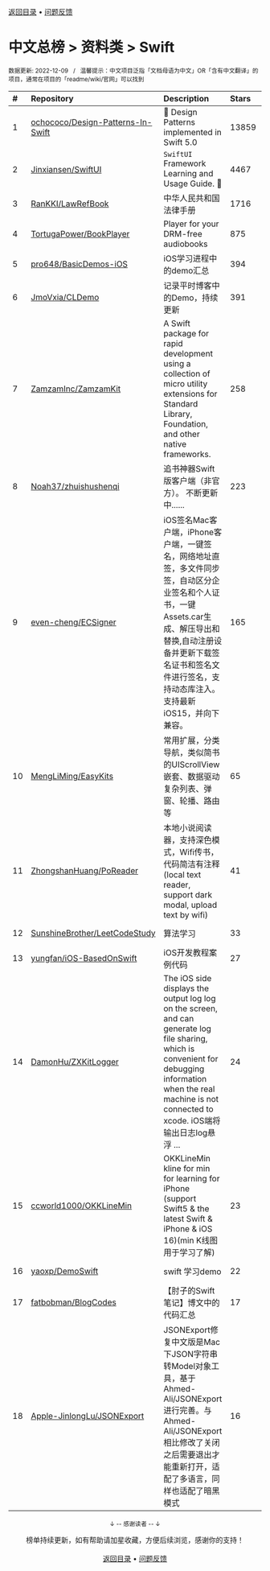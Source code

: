<a href="https://github.com/GrowingGit/GitHub-Chinese-Top-Charts#github中文排行榜">返回目录</a> • <a href="/content/docs/feedback.md">问题反馈</a>

# 中文总榜 > 资料类 > Swift
<sub>数据更新: 2022-12-09&nbsp;&nbsp;&nbsp;/&nbsp;&nbsp;&nbsp;温馨提示：中文项目泛指「文档母语为中文」OR「含有中文翻译」的项目，通常在项目的「readme/wiki/官网」可以找到</sub>

|#|Repository|Description|Stars|Updated|
|:-|:-|:-|:-|:-|
|1|[ochococo/Design-Patterns-In-Swift](https://github.com/ochococo/Design-Patterns-In-Swift)|📖 Design Patterns implemented in Swift 5.0|13859|2022-11-24|
|2|[Jinxiansen/SwiftUI](https://github.com/Jinxiansen/SwiftUI)|`SwiftUI` Framework  Learning and Usage Guide. 🚀 |4467|2022-11-26|
|3|[RanKKI/LawRefBook](https://github.com/RanKKI/LawRefBook)|中华人民共和国法律手册|1716|2022-12-06|
|4|[TortugaPower/BookPlayer](https://github.com/TortugaPower/BookPlayer)|Player for your DRM-free audiobooks|875|2022-08-03|
|5|[pro648/BasicDemos-iOS](https://github.com/pro648/BasicDemos-iOS)|iOS学习进程中的demo汇总|394|2022-08-02|
|6|[JmoVxia/CLDemo](https://github.com/JmoVxia/CLDemo)|记录平时博客中的Demo，持续更新|391|2022-07-15|
|7|[ZamzamInc/ZamzamKit](https://github.com/ZamzamInc/ZamzamKit)|A Swift package for rapid development using a collection of micro utility extensions for Standard Library, Foundation, and other native frameworks.|258|2022-07-19|
|8|[Noah37/zhuishushenqi](https://github.com/Noah37/zhuishushenqi)|追书神器Swift版客户端（非官方）。 不断更新中......|223|2022-07-25|
|9|[even-cheng/ECSigner](https://github.com/even-cheng/ECSigner)|iOS签名Mac客户端，iPhone客户端，一键签名，网络地址直签，多文件同步签，自动区分企业签名和个人证书，一键Assets.car生成、解压导出和替换,自动注册设备并更新下载签名证书和签名文件进行签名，支持动态库注入。支持最新iOS15，并向下兼容。|165|2022-07-19|
|10|[MengLiMing/EasyKits](https://github.com/MengLiMing/EasyKits)|常用扩展，分类导航，类似简书的UIScrollView嵌套、数据驱动复杂列表、弹窗、轮播、路由等|65|2022-06-21|
|11|[ZhongshanHuang/PoReader](https://github.com/ZhongshanHuang/PoReader)|本地小说阅读器，支持深色模式，Wifi传书，代码简洁有注释(local text reader, support dark modal, upload text by wifi)|41|2022-07-29|
|12|[SunshineBrother/LeetCodeStudy](https://github.com/SunshineBrother/LeetCodeStudy)|算法学习|33|2022-07-01|
|13|[yungfan/iOS-BasedOnSwift](https://github.com/yungfan/iOS-BasedOnSwift)|iOS开发教程案例代码|27|2022-07-22|
|14|[DamonHu/ZXKitLogger](https://github.com/DamonHu/ZXKitLogger)|The iOS side displays the output log log on the screen, and can generate log file sharing, which is convenient for debugging information when the real machine is not connected to xcode. iOS端将输出日志log悬浮 ...|24|2022-08-05|
|15|[ccworld1000/OKKLineMin](https://github.com/ccworld1000/OKKLineMin)|OKKLineMin kline for min for learning for iPhone (support Swift5 & the latest Swift & iPhone & iOS 16)(min K线图 用于学习了解)|23|2022-07-28|
|16|[yaoxp/DemoSwift](https://github.com/yaoxp/DemoSwift)|swift 学习demo|22|2022-06-24|
|17|[fatbobman/BlogCodes](https://github.com/fatbobman/BlogCodes)|【肘子的Swift笔记】博文中的代码汇总|17|2022-07-22|
|18|[Apple-JinlongLu/JSONExport](https://github.com/Apple-JinlongLu/JSONExport)|JSONExport修复中文版是Mac下JSON字符串转Model对象工具，基于Ahmed-Ali/JSONExport进行完善。与Ahmed-Ali/JSONExport相比修改了关闭之后需要退出才能重新打开，适配了多语言，同样也适配了暗黑模式|16|2022-07-15|

<div align="center">
    <p><sub>↓ -- 感谢读者 -- ↓</sub></p>
    榜单持续更新，如有帮助请加星收藏，方便后续浏览，感谢你的支持！
</div>

<br/>

<div align="center"><a href="https://github.com/GrowingGit/GitHub-Chinese-Top-Charts#github中文排行榜">返回目录</a> • <a href="/content/docs/feedback.md">问题反馈</a></div>
